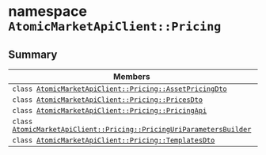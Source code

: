 # namespace `AtomicMarketApiClient::Pricing` 

## Summary

 Members                        | Descriptions                                
--------------------------------|---------------------------------------------
`class `[`AtomicMarketApiClient::Pricing::AssetPricingDto`](.github/workflows/documentation/md/AtomicMarketApiClient--Pricing--AssetPricingDto.md#class_atomic_market_api_client_1_1_pricing_1_1_asset_pricing_dto) | 
`class `[`AtomicMarketApiClient::Pricing::PricesDto`](.github/workflows/documentation/md/AtomicMarketApiClient--Pricing--PricesDto.md#class_atomic_market_api_client_1_1_pricing_1_1_prices_dto) | 
`class `[`AtomicMarketApiClient::Pricing::PricingApi`](.github/workflows/documentation/md/AtomicMarketApiClient--Pricing--PricingApi.md#class_atomic_market_api_client_1_1_pricing_1_1_pricing_api) | 
`class `[`AtomicMarketApiClient::Pricing::PricingUriParametersBuilder`](.github/workflows/documentation/md/AtomicMarketApiClient--Pricing--PricingUriParametersBuilder.md#class_atomic_market_api_client_1_1_pricing_1_1_pricing_uri_parameters_builder) | 
`class `[`AtomicMarketApiClient::Pricing::TemplatesDto`](.github/workflows/documentation/md/AtomicMarketApiClient--Pricing--TemplatesDto.md#class_atomic_market_api_client_1_1_pricing_1_1_templates_dto) | 

